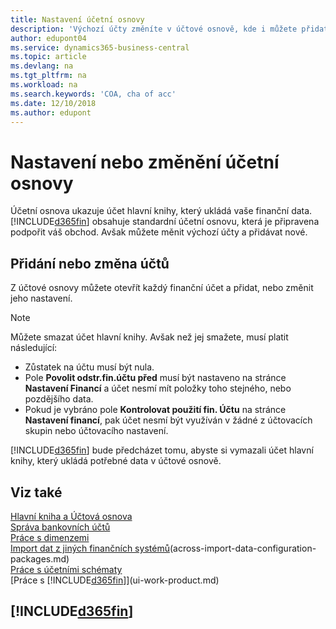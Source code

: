 ```yaml
---
title: Nastavení účetní osnovy
description: 'Výchozí účty změníte v účtové osnově, kde i můžete přidat nové účty.'
author: edupont04
ms.service: dynamics365-business-central
ms.topic: article
ms.devlang: na
ms.tgt_pltfrm: na
ms.workload: na
ms.search.keywords: 'COA, cha of acc'
ms.date: 12/10/2018
ms.author: edupont
---
```

# <a name="setting-up-or-changing-the-chart-of-accounts"></a>Nastavení nebo změnění účetní osnovy
Účetní osnova ukazuje účet hlavní knihy, který ukládá vaše finanční data. [!INCLUDE[d365fin](includes/d365fin_md.md)] obsahuje standardní účetní osnovu, která je připravena podpořit váš obchod.
Avšak můžete měnit výchozí účty a přidávat nové.  

## <a name="adding-or-changing-accounts"></a>Přidání nebo změna účtů
Z účtové osnovy můžete otevřít každý finanční účet a přidat, nebo změnit jeho nastavení.

> [!NOTE]  
>   Můžete smazat účet hlavní knihy. Avšak než jej smažete, musí platit následující:  
>  
>   * Zůstatek na účtu musí být nula.  
>   * Pole **Povolit odstr.fin.účtu před** musí být nastaveno na stránce **Nastavení Financí** a účet nesmí mít položky toho stejného, nebo pozdějšího data.  
>   * Pokud je vybráno pole **Kontrolovat použití fin. Účtu** na stránce **Nastavení financí**, pak účet nesmí být využíván v žádné z účtovacích skupin nebo účtovacího nastavení.  

[!INCLUDE[d365fin](includes/d365fin_md.md)] bude předcházet tomu, abyste si vymazali účet hlavní knihy, který ukládá potřebné data v účtové osnově.  

## <a name="see-also"></a>Viz také
[Hlavní kniha a Účtová osnova](finance-general-ledger.md)  
[Správa bankovních účtů](bank-manage-bank-accounts.md)  
[Práce s dimenzemi](finance-dimensions.md)  
[Import dat z jiných finančních systémů](across-import-data-configuration-packages.md)(across-import-data-configuration-packages.md)  
[Práce s účetními schématy](bi-how-work-account-schedule.md)  
[Práce s [!INCLUDE[d365fin](includes/d365fin_md.md)]](ui-work-product.md)  

## [!INCLUDE[d365fin](includes/free_trial_md.md)]

